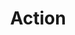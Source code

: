 ---
name: Action
about: Referring to Drafts Action Development.
title: 'Action'
labels: 'action, configuration, documentation'
assignees: extratone

---